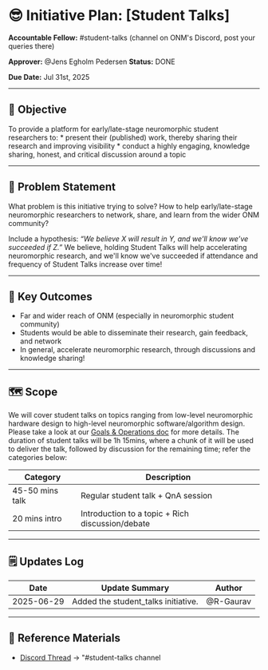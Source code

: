 # 😎 Initiative Plan: [Student Talks]

**Accountable Fellow:** #student-talks (channel on ONM's Discord, post your
queries there)

**Approver:** @Jens Egholm Pedersen
**Status:** DONE

**Due Date:** Jul 31st, 2025

---

## 🎯 Objective

To provide a platform for early/late-stage neuromorphic student researchers to:
    * present their (published) work, thereby sharing their research and improving visibility
    * conduct a highly engaging, knowledge sharing, honest, and critical discussion around a topic

---

## 🧠 Problem Statement

What problem is this initiative trying to solve?
How to help early/late-stage neuromorphic researchers to network, share, and learn from the wider ONM community?

Include a hypothesis: _“We believe X will result in Y, and we’ll know we’ve succeeded if Z.”_
We believe, holding Student Talks will help accelerating neuromorphic research, and we'll know we've succeeded if attendance and frequency of Student Talks increase over time!

---

## 🧾 Key Outcomes

- Far and wider reach of ONM (especially in neuromorphic student community)
- Students would be able to disseminate their research, gain feedback, and network
- In general, accelerate neuromorphic research, through discussions and knowledge sharing!

---

## 🗺️ Scope

We will cover student talks on topics ranging from low-level neuromorphic hardware design to high-level neuromorphic software/algorithm design.
Please take a look at our [Goals & Operations doc](https://drive.google.com/file/d/1tFD7xWwX1cGx7gnNps7mUdGwN15Q6_BB/view) for more details.
The duration of student talks will be 1h 15mins, where a chunk of it will be used to deliver the talk, followed by discussion for the remaining time; refer the categories below:


| Category         | Description                                               |
|------------------|-----------------------------------------------------------|
| 45-50 mins talk  | Regular student talk + QnA session                        |
| 20 mins intro    | Introduction to a topic + Rich discussion/debate          |

---

## 🗒️ Updates Log

| Date       | Update Summary                        | Author        |
|------------|---------------------------------------|---------------|
| 2025-06-29 | Added the student\_talks  initiative. | @R-Gaurav     |

---

## 🔗 Reference Materials

- [Discord Thread](#) -> "#student-talks channel
